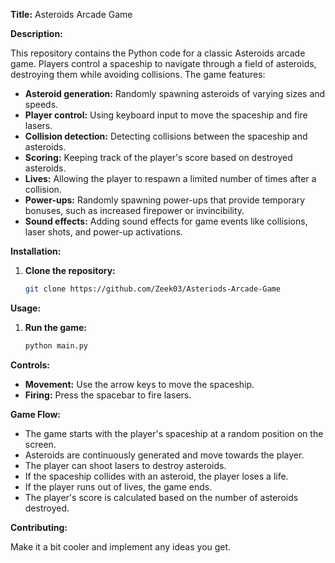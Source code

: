 **Title:** Asteroids Arcade Game

**Description:**

This repository contains the Python code for a classic Asteroids arcade game. Players control a spaceship to navigate through a field of asteroids, destroying them while avoiding collisions. The game features:

- **Asteroid generation:** Randomly spawning asteroids of varying sizes and speeds.
- **Player control:** Using keyboard input to move the spaceship and fire lasers.
- **Collision detection:** Detecting collisions between the spaceship and asteroids.
- **Scoring:** Keeping track of the player's score based on destroyed asteroids.
- **Lives:** Allowing the player to respawn a limited number of times after a collision.
- **Power-ups:** Randomly spawning power-ups that provide temporary bonuses, such as increased firepower or invincibility.
- **Sound effects:** Adding sound effects for game events like collisions, laser shots, and power-up activations.

**Installation:**

1. **Clone the repository:**
   ```bash
   git clone https://github.com/Zeek03/Asteriods-Arcade-Game
   ```

**Usage:**

1. **Run the game:**
   ```bash
   python main.py
   ```

**Controls:**

- **Movement:** Use the arrow keys to move the spaceship.
- **Firing:** Press the spacebar to fire lasers.

**Game Flow:**

- The game starts with the player's spaceship at a random position on the screen.
- Asteroids are continuously generated and move towards the player.
- The player can shoot lasers to destroy asteroids.
- If the spaceship collides with an asteroid, the player loses a life.
- If the player runs out of lives, the game ends.
- The player's score is calculated based on the number of asteroids destroyed.

**Contributing:**

Make it a bit cooler and implement any ideas you get.
